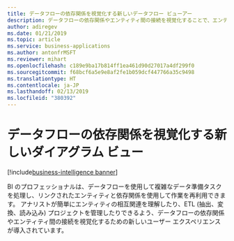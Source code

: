```yaml
---
title: データフローの依存関係を視覚化する新しいデータフロー ビューアー
description: データフローの依存関係やエンティティ間の接続を視覚化することで、エンティティの相互関連の理解や、ETL (抽出、変換、読み込み) プロジェクトの管理が容易になります。
author: adiregev
ms.date: 01/21/2019
ms.topic: article
ms.service: business-applications
ms.author: antonfrMSFT
ms.reviewer: mihart
ms.openlocfilehash: c189e9ba17b814ff1ea461d90d27017a4df299f0
ms.sourcegitcommit: f68bcf6a5e9e8af2fe1b059dcf447766a35c9498
ms.translationtype: HT
ms.contentlocale: ja-JP
ms.lasthandoff: 02/13/2019
ms.locfileid: "380392"
---
```

# <a name="new-diagram-view-to-visualize-dataflow-dependencies"></a>データフローの依存関係を視覚化する新しいダイアグラム ビュー

[!include[business-intelligence banner](../../../includes/business-intelligence.md)]

BI のプロフェッショナルは、データフローを使用して複雑なデータ準備タスクを処理し、リンクされたエンティティと依存関係を使用して作業を再利用できます。 アナリストが簡単にエンティティの相互関連を理解したり、ETL (抽出、変換、読み込み) プロジェクトを管理したりできるよう、データフローの依存関係やエンティティ間の接続を視覚化するための新しいユーザー エクスペリエンスが導入されています。
